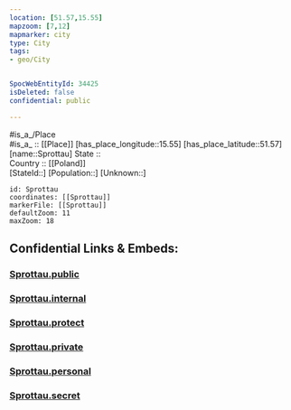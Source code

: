 ```yaml
---
location: [51.57,15.55] 
mapzoom: [7,12] 
mapmarker: city 
type: City
tags:
- geo/City


SpocWebEntityId: 34425
isDeleted: false
confidential: public

---
```

#is_a_/Place  
#is_a_ :: [[Place]] 
[has_place_longitude::15.55] 
[has_place_latitude::51.57] 
[name::Sprottau] 
State ::  
Country :: [[Poland]]  
[StateId::] 
[Population::] 
[Unknown::] 


```leaflet
id: Sprottau
coordinates: [[Sprottau]] 
markerFile: [[Sprottau]] 
defaultZoom: 11 
maxZoom: 18
```


## Confidential Links & Embeds: 

### [Sprottau.public](/_public/\Earth\Continent\Europe\Europe~East\Poland\Provinces~Poland\Lubusz\CitySprottau.public.md) 

### [Sprottau.internal](/_internal/\Earth\Continent\Europe\Europe~East\Poland\Provinces~Poland\Lubusz\CitySprottau.internal.md) 

### [Sprottau.protect](/_protect/\Earth\Continent\Europe\Europe~East\Poland\Provinces~Poland\Lubusz\CitySprottau.protect.md) 

### [Sprottau.private](/_private/\Earth\Continent\Europe\Europe~East\Poland\Provinces~Poland\Lubusz\CitySprottau.private.md) 

### [Sprottau.personal](/_personal/\Earth\Continent\Europe\Europe~East\Poland\Provinces~Poland\Lubusz\CitySprottau.personal.md) 

### [Sprottau.secret](/_secret/\Earth\Continent\Europe\Europe~East\Poland\Provinces~Poland\Lubusz\CitySprottau.secret.md)

